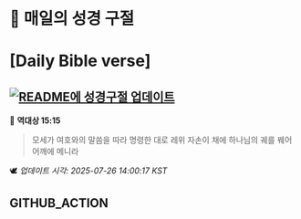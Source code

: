 # 🙏 매일의 성경 구절
# [Daily Bible verse]
## [![README에 성경구절 업데이트](https://github.com/DONGSUKA/first_test/actions/workflows/update-readme-bible.yml/badge.svg)](https://github.com/DONGSUKA/first_test/actions/workflows/update-readme-bible.yml)
<!-- START_BIBLE_VERSE -->
📖 **역대상 15:15**
> 모세가 여호와의 말씀을 따라 명령한 대로 레위 자손이 채에 하나님의 궤를 꿰어 어깨에 메니라

🕊️ _업데이트 시각: 2025-07-26 14:00:17 KST_
  <!-- END_BIBLE_VERSE -->
## GITHUB_ACTION
